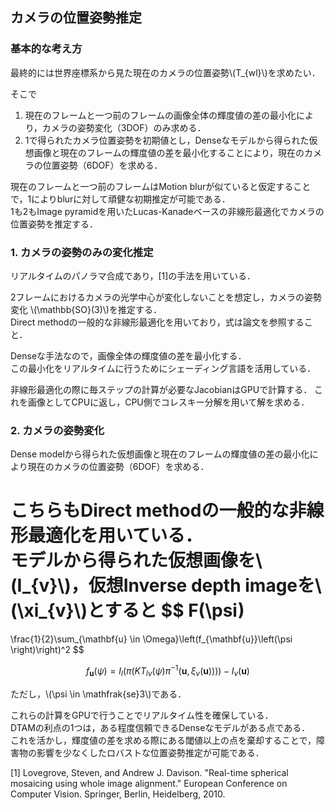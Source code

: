 ## カメラの位置姿勢推定

### 基本的な考え方
最終的には世界座標系から見た現在のカメラの位置姿勢\\(T_{wl}\\)を求めたい．  

そこで  

1. 現在のフレームと一つ前のフレームの画像全体の輝度値の差の最小化により，カメラの姿勢変化（3DOF）のみ求める．  
2. 1で得られたカメラ位置姿勢を初期値とし，Denseなモデルから得られた仮想画像と現在のフレームの輝度値の差を最小化することにより，現在のカメラの位置姿勢（6DOF）を求める．  

現在のフレームと一つ前のフレームはMotion blurが似ていると仮定することで，1によりblurに対して頑健な初期推定が可能である．  
1も2もImage pyramidを用いたLucas-Kanadeベースの非線形最適化でカメラの位置姿勢を推定する．

### 1. カメラの姿勢のみの変化推定
リアルタイムのパノラマ合成であり，[1]の手法を用いている．  

2フレームにおけるカメラの光学中心が変化しないことを想定し，カメラの姿勢変化 \\(\mathbb{SO}(3)\\)を推定する．  
Direct methodの一般的な非線形最適化を用いており，式は論文を参照すること．  

Denseな手法なので，画像全体の輝度値の差を最小化する．  
この最小化をリアルタイムに行うためにシェーディング言語を活用している．  

非線形最適化の際に毎ステップの計算が必要なJacobianはGPUで計算する．
これを画像としてCPUに返し，CPU側でコレスキー分解を用いて解を求める．  

### 2. カメラの姿勢変化
Dense modelから得られた仮想画像と現在のフレームの輝度値の差の最小化により現在のカメラの位置姿勢（6DOF）を求める．  
  
こちらもDirect methodの一般的な非線形最適化を用いている．  
モデルから得られた仮想画像を\\(I_{v}\\)，仮想Inverse depth imageを\\(\xi_{v}\\)とすると
$$
F(\psi)
=
\frac{1}{2}\sum_{\mathbf{u} \in \Omega}\left(f_{\mathbf{u}}\left(\psi \right)\right)^2
$$

$$
f_{\mathbf{u}} \left(\psi \right) 
=  I_{l}\left(\pi(K T_{lv}(\psi) \pi^{-1}(\mathbf{u}, \xi_{v}(\mathbf{u})))\right) - I_v(\mathbf{u})
$$
  
ただし，\\(\psi \in \mathfrak{se}3\\)である．  
  
これらの計算をGPUで行うことでリアルタイム性を確保している．  
DTAMの利点の1つは，ある程度信頼できるDenseなモデルがある点である．  
これを活かし，輝度値の差を求める際にある閾値以上の点を棄却することで，障害物の影響を少なくしたロバストな位置姿勢推定が可能である．  
  
[1] Lovegrove, Steven, and Andrew J. Davison. "Real-time spherical mosaicing using whole image alignment." European Conference on Computer Vision. Springer, Berlin, Heidelberg, 2010.
